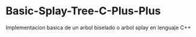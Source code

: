 # Basic-Splay-Tree-C-Plus-Plus
Implementacion basica de un arbol biselado o arbol splay en lenguaje C++
